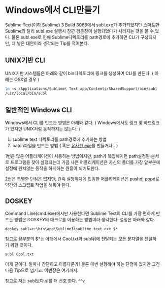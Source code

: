 # Windows에서 CLI만들기

Sublime Text(이하 Sublime) 3 Build 3066에서 subl.exe가 추가되었지만 스마트한 Sublime와 달리 subl.exe 실행시 잠깐 검은창이 실행되었다가 사라지는 것을 볼 수 있다. 물론 subl.exe로 인해 Sublime디렉토리를 path경로에 추가하면 CLI가 구성되지만, 더 낳은 대안이라 생각되는 Tip를 적어본다.

## UNIX기반 CLI

UNIX기반 시스템들은 아래와 같이 bin디렉토리에 링크를 생성하여 CLI를 만든다. ( 아래는 OSX일 경우 )

```sh
ln –s /Applications/Sublime\ Text.app/Contents/SharedSupport/bin/subl
/usr/local/bin/subl
```

## 일반적인 Windows CLI

Windows에서 CLI를 만드는 방벙은 아래와 같다. ( Windows에서도 링크 및 하드링크가 있지만 UNIX처럼 동작하지는 않는다. )

1. sublime text 디렉토리를 path경로에 추가하는 방법
2. batch파일을 만드는 방법 ( 혹은 [유사한 exe](https://scotch.io/tutorials/open-sublime-text-from-the-command-line-using-subl-exe-windows)를 만들거나.. )

1번은 많은 어플리케이션이 사용하는 방법이지만, path가 복잡해지면 path설정된 순서로 프로그램을 찾아 실행되는데 가끔 나쁜 어플리케이션은 자신의 폴더를 가장 앞부분에 설정에 원치않는 동작을 하게하는 원흉이 되기도한다.

2번은 특별한 단점은 없지만, 간혹 실행위치에 민감한 어플리케이션은 pushd, popd로 약간의 스크립트 작업을 해줘야 한다.


## DOSKEY

Command Line(cmd.exe)에서만 사용한다면 Sublime Text의 CLI를 가장 편하게 만드는 방법은 DOSKEY의 매크로를 이용하는 방법이라 생각한다. 설정은 아래와 같다.

```batch
doskey subl=c:\bin\app\Sublime3\sublime_text.exe $*
```

참고로 끝부분의 $*는 아래에서 Cool.txt와 subl뒤에 전달되는 모든 문자열을 전달하기 위한 것이다.

```batch
subl Cool.txt
```

이게 끝이다. 얼마나 간단하고 아름다운가! 물론 매번 실행해야 하는 단점이 있지만 그건 다음 Tip으로 넘기고. 이번장은 여기까지.

참고로 저는 subl보다 sl를 더 선호 한다. ^^v
